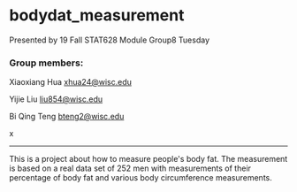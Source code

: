 # bodydat_measurement

Presented by 19 Fall STAT628 Module Group8 Tuesday

### Group members:
Xiaoxiang Hua xhua24@wisc.edu

Yijie Liu liu854@wisc.edu

Bi Qing Teng bteng2@wisc.edu

x
******

This is a project about how to measure people's body fat. The measurement is based on a real data set of 252 men with measurements of their percentage of body fat and various body circumference measurements.
